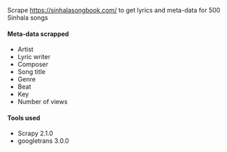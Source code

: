 Scrape https://sinhalasongbook.com/ to get lyrics and meta-data for 500 Sinhala songs

#### Meta-data scrapped ####
* Artist
* Lyric writer
* Composer
* Song title
* Genre
* Beat
* Key
* Number of views

#### Tools used ####

* Scrapy 2.1.0 
* googletrans 3.0.0 

